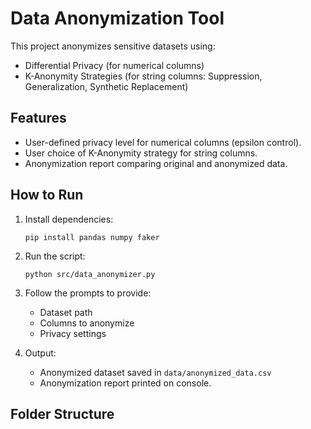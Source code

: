 # Data Anonymization Tool

This project anonymizes sensitive datasets using:
- Differential Privacy (for numerical columns)
- K-Anonymity Strategies (for string columns: Suppression, Generalization, Synthetic Replacement)

## Features
- User-defined privacy level for numerical columns (epsilon control).
- User choice of K-Anonymity strategy for string columns.
- Anonymization report comparing original and anonymized data.

## How to Run
1. Install dependencies:
    ```
    pip install pandas numpy faker
    ```

2. Run the script:
    ```
    python src/data_anonymizer.py
    ```

3. Follow the prompts to provide:
   - Dataset path
   - Columns to anonymize
   - Privacy settings

4. Output:
   - Anonymized dataset saved in `data/anonymized_data.csv`
   - Anonymization report printed on console.

## Folder Structure
